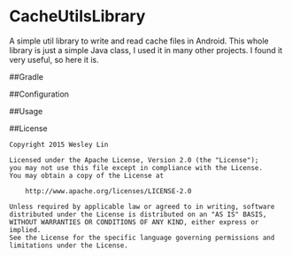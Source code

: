 # CacheUtilsLibrary

A simple util library to write and read cache files in Android. This whole library is just a simple Java class, I used it in many other projects. I found it very useful, so here it is.

##Gradle


##Configuration


##Usage


##License

	Copyright 2015 Wesley Lin

	Licensed under the Apache License, Version 2.0 (the "License");
	you may not use this file except in compliance with the License.
	You may obtain a copy of the License at

    	http://www.apache.org/licenses/LICENSE-2.0

	Unless required by applicable law or agreed to in writing, software
	distributed under the License is distributed on an "AS IS" BASIS,
	WITHOUT WARRANTIES OR CONDITIONS OF ANY KIND, either express or implied.
	See the License for the specific language governing permissions and
	limitations under the License.

